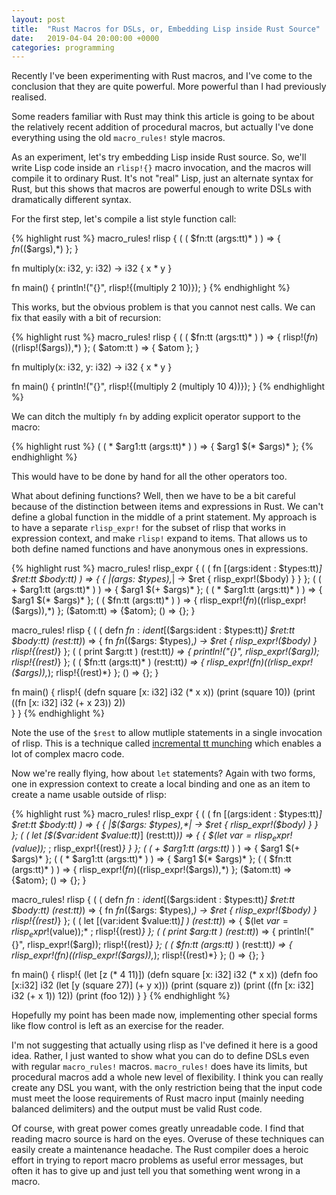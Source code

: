 ```yaml
---
layout: post
title:  "Rust Macros for DSLs, or, Embedding Lisp inside Rust Source"
date:   2019-04-04 20:00:00 +0000
categories: programming
---
```


Recently I've been experimenting with Rust macros, and I've come to the conclusion that they are quite powerful. More powerful than I had previously realised.

Some readers familiar with Rust may think this article is going to be about the relatively recent addition of procedural macros, but actually I've done everything using the old `macro_rules!` style macros.

As an experiment, let's try embedding Lisp inside Rust source. So, we'll write Lisp code inside an `rlisp!{}` macro invocation, and the macros will compile it to ordinary Rust. It's not "real" Lisp, just an alternate syntax for Rust, but this shows that macros are powerful enough to write DSLs with dramatically different syntax.

For the first step, let's compile a list style function call:

{% highlight rust %}
macro_rules! rlisp {
    ( ( $fn:tt $($args:tt)* ) ) => {
        $fn($($args),*)
    };
}

fn multiply(x: i32, y: i32) -> i32 { x * y }

fn main() {
    println!("{}", rlisp!{(multiply 2 10)});
}
{% endhighlight %}

This works, but the obvious problem is that you cannot nest calls. We can fix that easily with a bit of recursion:

{% highlight rust %}
macro_rules! rlisp {
    ( ( $fn:tt $($args:tt)* ) ) => {
        rlisp!($fn)($(rlisp!($args)),*)
    };
    ( $atom:tt ) => { $atom };
}

fn multiply(x: i32, y: i32) -> i32 { x * y }

fn main() {
    println!("{}", rlisp!{(multiply 2 (multiply 10 4))});
}
{% endhighlight %}

We can ditch the multiply `fn` by adding explicit operator support to the macro:

{% highlight rust %}
    ( ( * $arg1:tt $($args:tt)* ) ) => {
        $arg1 $(* $args)*
    };
{% endhighlight %}

This would have to be done by hand for all the other operators too.

What about defining functions? Well, then we have to be a bit careful because of the distinction between items and expressions in Rust. We can't define a global function in the middle of a print statement. My approach is to have a separate `rlisp_expr!` for the subset of rlisp that works in expression context, and make `rlisp!` expand to items. That allows us to both define named functions and have anonymous ones in expressions.

{% highlight rust %}
macro_rules! rlisp_expr {
    ( ( fn [$($args:ident : $types:tt)*] $ret:tt $body:tt) ) => {
        {
            |$($args: $types),*| -> $ret {  rlisp_expr!($body) }
        }
    };
    ( ( + $arg1:tt $($args:tt)* ) ) => {
        $arg1 $(+ $args)*
    };
    ( ( * $arg1:tt $($args:tt)* ) ) => {
        $arg1 $(* $args)*
    };
    ( ( $fn:tt $($args:tt)* ) ) => {
        rlisp_expr!($fn) ($(rlisp_expr!($args)),*)
    };
    ($atom:tt) => {$atom};
    () => {};
}

macro_rules! rlisp {
    ( ( defn $fn:ident [$($args:ident : $types:tt)*] $ret:tt $body:tt) $($rest:tt)*) => {
            fn $fn($($args: $types),*) -> $ret {  rlisp_expr!($body) }
            rlisp!{$($rest)*}
    };
    ( ( print $arg:tt ) $($rest:tt)*) => {
        println!("{}", rlisp_expr!($arg));
        rlisp!{$($rest)*}
    };
    ( ( $fn:tt $($args:tt)* )  $($rest:tt)*) => {
        rlisp_expr!($fn) ($(rlisp_expr!($args)),*);
        rlisp!{$($rest)*}
    };
    () => {};
}

fn main() {
    rlisp!{
        (defn square [x: i32] i32 (* x x))
        (print (square 10))
        (print ((fn [x: i32] i32 (+ x 23)) 2))    
    }
}
{% endhighlight %}

Note the use of the `$rest` to allow mutliple statements in a single invocation of rlisp. This is a technique called [incremental tt munching](https://danielkeep.github.io/tlborm/book/pat-incremental-tt-munchers.html) which enables a lot of complex macro code.

Now we're really flying, how about `let` statements? Again with two forms, one in expression context to create a local binding and one as an item to create a name usable outside of rlisp:

{% highlight rust %}
macro_rules! rlisp_expr {
    ( ( fn [$($args:ident : $types:tt)*] $ret:tt $body:tt) ) => {
        {
            |$($args: $types),*| -> $ret {  rlisp_expr!($body) }
        }
    };
    ( ( let [$($var:ident $value:tt)*]  $($rest:tt)*)) => {
        {
            $(let $var = rlisp_expr!($value));* ;
            rlisp_expr!{$($rest)*}
        }
    };
    ( ( + $arg1:tt $($args:tt)* ) ) => {
        $arg1 $(+ $args)*
    };
    ( ( * $arg1:tt $($args:tt)* ) ) => {
        $arg1 $(* $args)*
    };
    ( ( $fn:tt $($args:tt)* ) ) => {
        rlisp_expr!($fn) ($(rlisp_expr!($args)),*)
    };
    ($atom:tt) => {$atom};
    () => {};
}

macro_rules! rlisp {
    ( ( defn $fn:ident [$($args:ident : $types:tt)*] $ret:tt $body:tt) $($rest:tt)*) => {
            fn $fn($($args: $types),*) -> $ret {  rlisp_expr!($body) }
            rlisp!{$($rest)*}
    };
    ( ( let [$($var:ident $value:tt)*] ) $($rest:tt)*) => {
        $(let $var = rlisp_expr!($value));* ;
        rlisp!{$($rest)*}
    };
    ( ( print $arg:tt ) $($rest:tt)*) => {
        println!("{}", rlisp_expr!($arg));
        rlisp!{$($rest)*}
    };
    ( ( $fn:tt $($args:tt)* )  $($rest:tt)*) => {
        rlisp_expr!($fn) ($(rlisp_expr!($args)),*);
        rlisp!{$($rest)*}
    };
    () => {};
}

fn main() {
    rlisp!{
        (let [z (* 4 11)])
        (defn square [x: i32] i32 (* x x))
        (defn foo [x:i32] i32 (let [y (square 27)] (+ y x)))
        (print (square z))
        (print ((fn [x: i32] i32 (+ x 1)) 12))
        (print (foo 12))
    }
}
{% endhighlight %}

Hopefully my point has been made now, implementing other special forms like flow control is left as an exercise for the reader.

I'm not suggesting that actually using rlisp as I've defined it here is a good idea. Rather, I just wanted to show what you can do to define DSLs even with regular `macro_rules!` macros. `macro_rules!` does have its limits, but procedural macros add a whole new level of flexibility. I think you can really create any DSL you want, with the only restriction being that the input code must meet the loose requirements of Rust macro input (mainly needing balanced delimiters) and the output must be valid Rust code.

Of course, with great power comes greatly unreadable code. I find that reading macro source is hard on the eyes. Overuse of these techniques can easily create a maintenance headache. The Rust compiler does a heroic effort in trying to report macro problems as useful error messages, but often it has to give up and just tell you that something went wrong in a macro.
